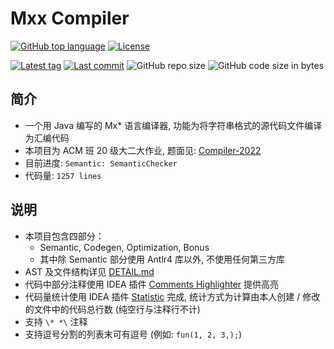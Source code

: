 # Mxx Compiler

[![GitHub top language](https://img.shields.io/github/languages/top/PaperL/Mxx-Compiler)](http://jdk.java.net/17/)
[![License](https://img.shields.io/github/license/PaperL/Mxx-Compiler)](https://www.gnu.org/licenses/gpl-3.0.html)

[![Latest tag](https://img.shields.io/github/v/tag/PaperL/Mxx-Compiler)](https://github.com/PaperL/Mxx-Compiler/tags)
[![Last commit](https://img.shields.io/github/last-commit/PaperL/Mxx-Compiler)](https://github.com/PaperL/Mxx-Compiler/commits/)
![GitHub repo size](https://img.shields.io/github/repo-size/PaperL/Mxx-Compiler)
![GitHub code size in bytes](https://img.shields.io/github/languages/code-size/PaperL/Mxx-Compiler)

## 简介

- 一个用 Java 编写的 Mx* 语言编译器, 功能为将字符串格式的源代码文件编译为汇编代码
- 本项目为 ACM 班 20 级大二大作业, 题面见: [Compiler-2022](https://github.com/ACMClassCourses/Compiler-Design-Implementation)
- 目前进度: `Semantic: SemanticChecker`
- 代码量: `1257 lines`

## 说明

- 本项目包含四部分：
  - Semantic, Codegen, Optimization, Bonus
  - 其中除 Semantic 部分使用 Antlr4 库以外, 不使用任何第三方库
- AST 及文件结构详见 [DETAIL.md](https://github.com/PaperL/Mxx-Compiler/blob/main/DETAIL.md)
- 代码中部分注释使用 IDEA 插件 [Comments Highlighter](https://plugins.jetbrains.com/plugin/12895-comments-highlighter) 提供高亮
- 代码量统计使用 IDEA 插件 [Statistic](https://plugins.jetbrains.com/plugin/4509-statistic) 完成, 统计方式为计算由本人创建 / 修改的文件中的代码总行数 (纯空行与注释行不计) 
- 支持 ` \* *\ ` 注释
- 支持逗号分割的列表末可有逗号 (例如: `fun(1, 2, 3,);`)